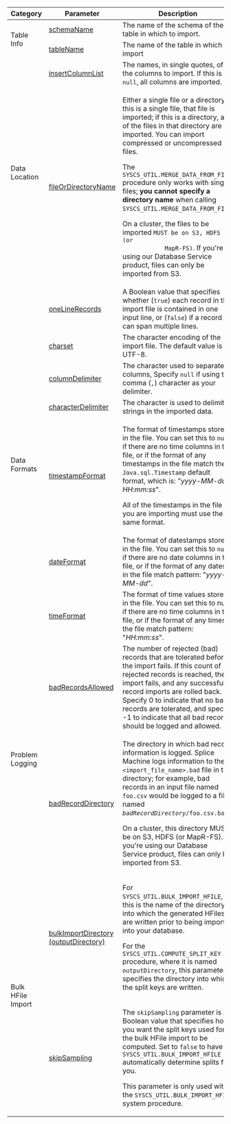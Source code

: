 <table>
    <col />
    <col />
    <col />
    <col />
    <thead>
        <tr>
            <th>Category</th>
            <th>Parameter</th>
            <th>Description</th>
            <th>Example Value</th>
        </tr>
    </thead>
    <tbody>
        <tr>
            <td rowspan="2" class="BoldFont">Table Info</td>
            <td class="CodeFont"><a href="tutorials_ingest_importparams.html#schemaName">schemaName</a></td>
            <td>The name of the schema of the table in which to import.</td>
            <td class="CodeFont">SPLICE</td>
        </tr>
        <tr>
            <td class="CodeFont"><a href="tutorials_ingest_importparams.html#tableName">tableName</a></td>
            <td>The name of the table in which to import</td>
            <td class="CodeFont">playerTeams</td>
        </tr>
        <tr>
            <td rowspan="2" class="BoldFont">Data Location</td>
            <td class="CodeFont"><a href="tutorials_ingest_importparams.html#insertColumnList">insertColumnList</a></td>
            <td>The names, in single quotes, of the columns to import. If this is <code>null</code>, all columns are imported.</td>
            <td class="CodeFont">'ID, TEAM'</td>
        </tr>
        <tr>
            <td class="CodeFont"><a href="tutorials_ingest_importparams.html#fileOrDirectoryName">fileOrDirectoryName</a></td>
            <td><p>Either a single file or a directory. If this is a single file, that file is imported; if this is a directory, all of the files in that directory are imported. You can import compressed or uncompressed files.</p>
            <p class="notePlain">The <code>SYSCS_UTIL.MERGE_DATA_FROM_FILE</code> procedure only works with single files; <strong>you cannot specify a directory name</strong> when calling <code>SYSCS_UTIL.MERGE_DATA_FROM_FILE</code>.</p>
            <p>On a cluster, the files to be imported <code>MUST be on S3, HDFS (or
            MapR-FS)</code>. If you're using our Database Service product, files can only be imported from S3.</p>
            </td>
            <td class="CodeFont">
                <p>/data/mydata/mytable.csv</p>
                <p>'s3a://splice-benchmark-data/flat/TPCH/100/region'</p>
            </td>
        </tr>
        <tr>
            <td rowspan="7" class="BoldFont">Data Formats</td>
            <td class="CodeFont"><a href="tutorials_ingest_importparams.html#oneLineRecords">oneLineRecords</a></td>
            <td>A Boolean value that specifies whether (<code>true</code>) each record in the import file is contained in one input line, or (<code>false</code>) if a record can span multiple lines.
            </td>
            <td class="CodeFont">true</td>
        </tr>
        <tr>
            <td class="CodeFont"><a href="tutorials_ingest_importparams.html#charset">charset</a></td>
            <td>The character encoding of the import file. The default value is UTF-8.
            </td>
            <td class="CodeFont">null</td>
        </tr>
        <tr>
            <td class="CodeFont"><a href="tutorials_ingest_importparams.html#columnDelimiter">columnDelimiter</a></td>
            <td>The character used to separate columns, Specify <code>null</code> if using the comma (<code>,</code>) character as your delimiter. </td>
            <td class="CodeFont">'|'</td>
        </tr>
        <tr>
            <td class="CodeFont"><a href="tutorials_ingest_importparams.html#characterDelimiter">characterDelimiter</a></td>
            <td>The character is used to delimit strings in the imported data.
            </td>
            <td class="CodeFont">'"'</td>
        </tr>
        <tr>
            <td class="CodeFont"><a href="tutorials_ingest_importparams.html#timestampFormat">timestampFormat</a></td>
            <td><p>The format of timestamps stored in the file. You can set this to <code>null</code> if there are no time columns in the file, or if the format of any timestamps in the file match the <code>Java.sql.Timestamp</code> default format, which is: "<em>yyyy-MM-dd HH:mm:ss</em>".</p>
            <p class="noteIcon">All of the timestamps in the file you are importing must use the same format.</p>
            </td>
            <td class="CodeFont">
                <p>'yyyy-MM-dd HH:mm:ss.SSZ'</p>
            </td>
        </tr>
        <tr>
            <td class="CodeFont"><a href="tutorials_ingest_importparams.html#dateFormat">dateFormat</a></td>
            <td>The format of datestamps stored in the file. You can set this to <code>null</code> if there are no date columns in the file, or if the format of any dates in the file match pattern: "<em>yyyy-MM-dd</em>".</td>
            <td class="CodeFont">yyyy-MM-dd</td>
        </tr>
        <tr>
            <td class="CodeFont"><a href="tutorials_ingest_importparams.html#timeFormat">timeFormat</a></td>
            <td>The format of time values stored in the file. You can set this to null if there are no time columns in the file, or if the format of any times in the file match pattern: "<em>HH:mm:ss</em>".
            </td>
            <td class="CodeFont">HH:mm:ss</td>
        </tr>
        <tr>
            <td rowspan="2" class="BoldFont">Problem Logging</td>
            <td class="CodeFont"><a href="tutorials_ingest_importparams.html#badRecordsAllowed">badRecordsAllowed</a></td>
            <td>The number of rejected (bad) records that are tolerated before the import fails. If this count of rejected records is reached, the import fails, and any successful record imports are rolled back. Specify 0 to indicate that no bad records are tolerated, and specify -1 to indicate that all bad records should be logged and allowed.
            </td>
            <td class="CodeFont">25</td>
        </tr>
        <tr>
            <td class="CodeFont"><a href="tutorials_ingest_importparams.html#badRecordDirectory">badRecordDirectory</a></td>
            <td><p>The directory in which bad record information is logged. Splice Machine logs information to the <code>&lt;import_file_name&gt;.bad</code> file in this directory; for example, bad records in an input file named <code>foo.csv</code> would be logged to a file named <code><em>badRecordDirectory</em>/foo.csv.bad</code>.</p>
            <p>On a cluster, this directory <span class="BoldFont">MUST be on S3, HDFS (or MapR-FS)</span>. If you're using our Database Service product, files can only be imported from S3.</p>
            </td>
            <td class="CodeFont">'importErrsDir'</td>
        </tr>
        <tr>
            <td rowspan="2" class="BoldFont">Bulk HFile Import</td>
            <td class="CodeFont"><a href="tutorials_ingest_importparams.html#bulkImportDirectory">bulkImportDirectory  (outputDirectory)</a></td>
            <td><p>For <code>SYSCS_UTIL.BULK_IMPORT_HFILE</code>, this is the name of the  directory into which the generated HFiles are written prior to being imported into your database.</p>
            <p>For the <code>SYSCS_UTIL.COMPUTE_SPLIT_KEY</code> procedure, where it is named <code>outputDirectory</code>, this parameter specifies the directory into which the split keys are written.</p>
            </td>
            <td class="CodeFont"><code>hdfs:///tmp/test_hfile_import/</code></td>
        </tr>
        <tr>
            <td class="CodeFont"><a href="tutorials_ingest_importparams.html#skipSampling">skipSampling</a></td>
            <td><p>The <code>skipSampling</code> parameter is a Boolean value that specifies how you want the split keys used for the bulk HFile import to be computed. Set to <code>false</code> to have <code>SYSCS_UTIL.BULK_IMPORT_HFILE</code> automatically determine splits for you.</p>
            <p>This parameter is only used with the <code>SYSCS_UTIL.BULK_IMPORT_HFILE</code> system procedure.</p>
            </td>
            <td class="CodeFont">false</td>
        </tr>
    </tbody>
</table>
